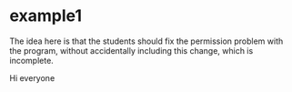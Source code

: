 example1
========
The idea here is that the students should fix the permission problem with the
program, without accidentally including this change, which is incomplete.

Hi everyone
